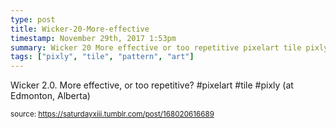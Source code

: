 ```yaml
---
type: post
title: Wicker-20-More-effective
timestamp: November 29th, 2017 1:53pm
summary: Wicker 20 More effective or too repetitive pixelart tile pixly  at Edmonton Albertap 
tags: ["pixly", "tile", "pattern", "art"]
---
```

<a href="https://www.instagram.com/p/BcF9-QoHWO3/ "></a>
                                                                                          
Wicker 2.0. More effective, or too repetitive? #pixelart #tile #pixly  (at Edmonton, Alberta)
 
                                    
                
                
                
                
                                
<small>source: https://saturdayxiii.tumblr.com/post/168020616689</small>
